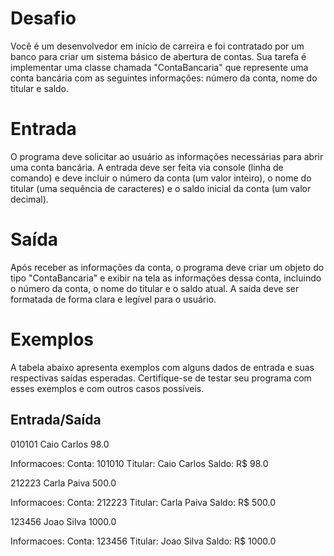 # Desafio
Você é um desenvolvedor em início de carreira e foi contratado por um banco para criar um sistema básico de abertura de contas. Sua tarefa é implementar uma classe chamada "ContaBancaria" que represente uma conta bancária com as seguintes informações: número da conta, nome do titular e saldo.

# Entrada
O programa deve solicitar ao usuário as informações necessárias para abrir uma conta bancária. A entrada deve ser feita via console (linha de comando) e deve incluir o número da conta (um valor inteiro), o nome do titular (uma sequência de caracteres) e o saldo inicial da conta (um valor decimal).

# Saída
Após receber as informações da conta, o programa deve criar um objeto do tipo "ContaBancaria" e exibir na tela as informações dessa conta, incluindo o número da conta, o nome do titular e o saldo atual. A saída deve ser formatada de forma clara e legível para o usuário.

# Exemplos
A tabela abaixo apresenta exemplos com alguns dados de entrada e suas respectivas saídas esperadas. Certifique-se de testar seu programa com esses exemplos e com outros casos possíveis.

## Entrada/Saída
010101
Caio Carlos
98.0

Informacoes:
Conta: 101010
Titular: Caio Carlos
Saldo: R$ 98.0

212223
Carla Paiva
500.0

Informacoes:
Conta: 212223
Titular: Carla Paiva
Saldo: R$ 500.0

123456
Joao Silva
1000.0	

Informacoes:
Conta: 123456
Titular: Joao Silva
Saldo: R$ 1000.0